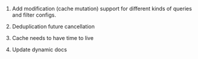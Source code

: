 1. Add modification (cache mutation) support for different kinds of queries and filter configs.

2. Deduplication future cancellation

3. Cache needs to have time to live

4. Update dynamic docs
